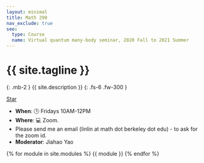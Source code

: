 ```yaml
---
layout: minimal
title: Math 290
nav_exclude: true
seo:
  type: Course
  name: Virtual quantum many-body seminar, 2020 Fall to 2021 Summer
---
```


# {{ site.tagline }}
{: .mb-2 }
{{ site.description }}
{: .fs-6 .fw-300 }

<!-- Place this tag in your head or just before your close body tag. -->
<script async defer src="https://buttons.github.io/buttons.js"></script>

<!-- Place this tag where you want the button to render. -->
<a class="github-button" href="https://github.com/lin-lin/2020To2021_290" data-icon="octicon-star" aria-label="Star lin-lin/2020To2021_290 on GitHub">Star</a>

<script type="text/javascript" src="https://cdnjs.cloudflare.com/ajax/libs/jquery/3.1.1/jquery.min.js"></script>
<script type="text/javascript" src="https://cdn.rawgit.com/mrvautin/typewrite/master/dist/typewrite.min.js"></script>
<script>
    $(document).ready(function(){
        $('#typewriteText').typewrite({
            continuous: true,
            actions: [
                {type: 'hello! '},
                {type: '<br>'},
                {type: 'weclome '},
                {delay: 1500},
                {remove: {num: 1, type: 'stepped'}},
                {select: {from: 12, to: 17}},
                {delay: 2000},
                {remove: {num: 5, type: 'whole'}},
                {delay: 300},
                {type: 'lcome to `math 290`! '},
                {type: '<br>'},
                {type: 'we study '},
                {type: 'DMET'},
                {select: {from: 45, to: 49}},
                {delay: 4500},
                {remove: {num: 4, type: 'stepped'}},
                {type: 'QLSP'},
                {select: {from: 45, to: 49}},
                {delay: 4500},
                {remove: {num: 4, type: 'stepped'}},
                {type: 'DMFT'},
                {select: {from: 45, to: 49}},
                {delay: 4500},
                {remove: {num: 4, type: 'stepped'}},
                {type: 'LCU'},
                {select: {from: 45, to: 48}},
                {delay: 4500},
                {remove: {num: 3, type: 'stepped'}},
                {type: 'QSP'},
                {select: {from: 45, to: 48}},
                {delay: 4500},
                {remove: {num: 3, type: 'stepped'}},
                {type: 'QAOA'},
                {select: {from: 45, to: 49}},
                {delay: 4500},
                {remove: {num: 4, type: 'stepped'}},
                {type: 'AQC'},
                {select: {from: 45, to: 48}},
                {delay: 4500},
                {remove: {num: 3, type: 'stepped'}},
                {type: 'VTAA'},
                {select: {from: 45, to: 49}},
                {delay: 4500},
                {remove: {num: 4, type: 'stepped'}},
                {type: 'HHL'},
                {select: {from: 45, to: 48}},
                {delay: 4500},
                {remove: {num: 3, type: 'stepped'}},
                {type: 'CCSD'},
                {select: {from: 45, to: 49}},
                {delay: 4500},
                {remove: {num: 4, type: 'stepped'}},
                {type: 'quantum!'},
                {delay: 60000},
            ]
        });
    });
</script>

<div id="typewriteText"></div>


- **When**: 🕒 Fridays 10AM-12PM
- **Where**: 💻 Zoom. 
- Please send me an email (linlin at math dot berkeley dot edu) - to ask for the zoom id.
- **Moderator**: Jiahao Yao

{% for module in site.modules %}
{{ module }}
{% endfor %}
